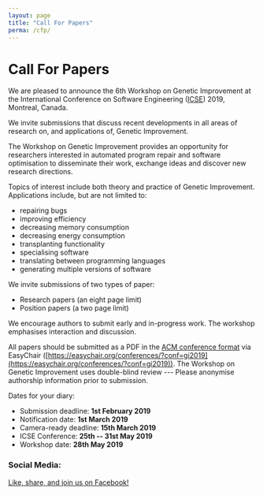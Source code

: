 ```yaml
---
layout: page
title: "Call For Papers"
perma: /cfp/
---
```


# Call For Papers

We are pleased to announce the 6th Workshop on Genetic Improvement at the International Conference on Software Engineering ([ICSE](https://conf.researchr.org/home/icse-2019)) 2019, Montreal, Canada.

We invite submissions that discuss recent developments in all areas of research on, and applications of, Genetic Improvement.

The Workshop on Genetic Improvement provides an opportunity for researchers interested in automated program repair and software optimisation to disseminate their work, exchange ideas and discover new research directions.

Topics of interest include both theory and practice of Genetic Improvement. Applications include, but are not limited to:

* repairing bugs
* improving efficiency
* decreasing memory consumption
* decreasing energy consumption
* transplanting functionality
* specialising software
* translating between programming languages
* generating multiple versions of software

We invite submissions of two types of paper:

* Research papers (an eight page limit)
* Position papers (a two page limit)

We encourage authors to submit early and in-progress work. The workshop emphasises interaction and discussion.

All papers should be submitted as a PDF in the [ACM conference format](https://www.acm.org/publications/proceedings-template) via EasyChair ([https://easychair.org/conferences/?conf=gi2019](https://easychair.org/conferences/?conf=gi2019)). The Workshop on Genetic Improvement uses double-blind review --- Please anonymise authorship information prior to submission.

Dates for your diary:

* Submission deadline: **1st February 2019**
* Notification date: **1st March 2019**
* Camera-ready deadline: **15th March 2019**
* ICSE Conference: **25th -- 31st May 2019**
* Workshop date: **28th May 2019**

### Social Media:

[Like, share, and join us on Facebook!](https://www.facebook.com/groups/softengcom/permalink/10161087425460184/)
